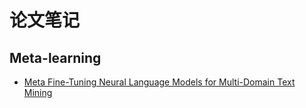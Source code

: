 # 论文笔记

## Meta-learning

* [Meta Fine-Tuning Neural Language Models for Multi-Domain Text Mining](MFT.md)

